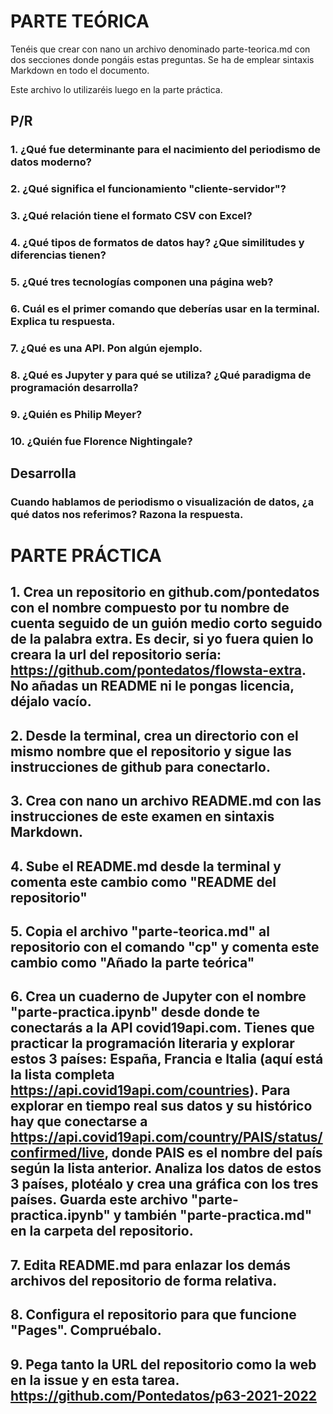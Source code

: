 # PARTE TEÓRICA

Tenéis que crear con nano un archivo denominado parte-teorica.md con dos secciones donde pongáis estas preguntas. Se ha de emplear sintaxis Markdown en todo el documento.

Este archivo lo utilizaréis luego en la parte práctica.

## P/R

### 1. ¿Qué fue determinante para el nacimiento del periodismo de datos moderno?
### 2. ¿Qué significa el funcionamiento "cliente-servidor"?
### 3. ¿Qué relación tiene el formato CSV con Excel?
### 4. ¿Qué tipos de formatos de datos hay? ¿Que similitudes y diferencias tienen?
### 5. ¿Qué tres tecnologías componen una página web?
### 6. Cuál es el primer comando que deberías usar en la terminal. Explica tu respuesta.
### 7. ¿Qué es una API. Pon algún ejemplo.
### 8. ¿Qué es Jupyter y para qué se utiliza? ¿Qué paradigma de programación desarrolla?
### 9. ¿Quién es Philip Meyer?
### 10. ¿Quién fue Florence Nightingale?

## Desarrolla
### Cuando hablamos de periodismo o visualización de datos, ¿a qué datos nos referimos? Razona la respuesta.

# PARTE PRÁCTICA

## 1. Crea un repositorio en github.com/pontedatos con el nombre compuesto por tu nombre de cuenta seguido de un guión medio corto seguido de la palabra extra. Es decir, si yo fuera quien lo creara la url del repositorio sería: https://github.com/pontedatos/flowsta-extra. No añadas un README ni le pongas licencia, déjalo vacío.

## 2. Desde la terminal, crea un directorio con el mismo nombre que el repositorio y sigue las instrucciones de github para conectarlo.

## 3. Crea con nano un archivo README.md con las instrucciones de este examen en sintaxis Markdown.

## 4. Sube el README.md desde la terminal y comenta este cambio como "README del repositorio"

## 5. Copia el archivo "parte-teorica.md" al repositorio con el comando "cp" y comenta este cambio como "Añado la parte teórica"

## 6. Crea un cuaderno de Jupyter con el nombre "parte-practica.ipynb" desde donde te conectarás a la API covid19api.com. Tienes que practicar la programación literaria y explorar estos 3 países: España, Francia e Italia (aquí está la lista completa https://api.covid19api.com/countries). Para explorar en tiempo real sus datos y su histórico hay que conectarse a https://api.covid19api.com/country/PAIS/status/confirmed/live, donde PAIS es el nombre del país según la lista anterior. Analiza los datos de estos 3 países, plotéalo y crea una gráfica con los tres países. Guarda este archivo "parte-practica.ipynb" y también "parte-practica.md" en la carpeta del repositorio.

## 7. Edita README.md para enlazar los demás archivos del repositorio de forma relativa.

## 8. Configura el repositorio para que funcione "Pages". Compruébalo.

## 9. Pega tanto la URL del repositorio como la web en la issue y en esta tarea. https://github.com/Pontedatos/p63-2021-2022
